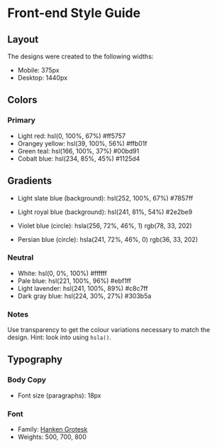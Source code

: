  # Front-end Style Guide

## Layout

The designs were created to the following widths:

- Mobile: 375px
- Desktop: 1440px

## Colors

### Primary

- Light red: hsl(0, 100%, 67%) 	#ff5757
- Orangey yellow: hsl(39, 100%, 56%) 	#ffb01f
- Green teal: hsl(166, 100%, 37%) 	#00bd91
- Cobalt blue: hsl(234, 85%, 45%) 	#1125d4

## Gradients

- Light slate blue (background): hsl(252, 100%, 67%) #7857ff
- Light royal blue (background): hsl(241, 81%, 54%) 	#2e2be9

- Violet blue (circle): hsla(256, 72%, 46%, 1) rgb(78, 33, 202)
- Persian blue (circle): hsla(241, 72%, 46%, 0) rgb(36, 33, 202)



### Neutral

- White: hsl(0, 0%, 100%) #ffffff
- Pale blue: hsl(221, 100%, 96%) 	#ebf1ff
- Light lavender: hsl(241, 100%, 89%) 	#c8c7ff
- Dark gray blue: hsl(224, 30%, 27%) 	#303b5a

### Notes

Use transparency to get the colour variations necessary to match the design. Hint: look into using `hsla()`.

## Typography

### Body Copy

- Font size (paragraphs): 18px

### Font

- Family: [Hanken Grotesk](https://fonts.google.com/specimen/Hanken+Grotesk)
- Weights: 500, 700, 800
